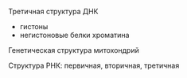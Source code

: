 Третичная структура ДНК
- гистоны
- негистоновые белки хроматина

Генетическая структура митохондрий

Структура РНК: первичная, вторичная, третичная
